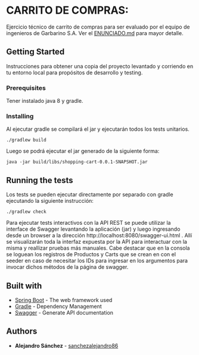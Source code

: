 # CARRITO DE COMPRAS:

Ejercicio técnico de carrito de compras para ser evaluado por el equipo de ingenieros de Garbarino S.A.
Ver el [ENUNCIADO.md](ENUNCIADO.md) para mayor detalle.

## Getting Started

Instrucciones para obtener una copia del proyecto levantado y corriendo en tu entorno local para propósitos de desarrollo y testing. 

### Prerequisites

Tener instalado java 8 y gradle.

### Installing

Al ejecutar gradle se compilará el jar y ejecutarán todos los tests unitarios.
```
./gradlew build
```

Luego se podrá ejecutar el jar generado de la siguiente forma:
```
java -jar build/libs/shopping-cart-0.0.1-SNAPSHOT.jar 
```

## Running the tests

Los tests se pueden ejecutar directamente por separado con gradle ejecutando la siguiente instrucción:

```
./gradlew check
```

Para ejecutar tests interactivos con la API REST se puede utilizar la interface de Swagger levantando la aplicación (jar) y luego ingresando desde un browser a la dirección http://localhost:8080/swagger-ui.html . Allí se visualizarán toda la interfaz expuesta por la API para interactuar con la misma y reallizar pruebas más manuales. Cabe destacar que en la consola se loguean los registros de Productos y Carts que se crean en con el seeder en caso de necesitar los IDs para ingresar en los argumentos para invocar dichos métodos de la página de swagger.

## Built with

* [Spring Boot](https://docs.spring.io/spring-boot/docs/current/reference/htmlsingle/) - The web framework used
* [Gradle](https://docs.gradle.org/current/userguide/userguide.html) - Dependency Management
* [Swagger](https://swagger.io/docs/) - Generate API documentation

## Authors

* **Alejandro Sánchez** - [sanchezalejandro86](https://github.com/sanchezalejandro86)